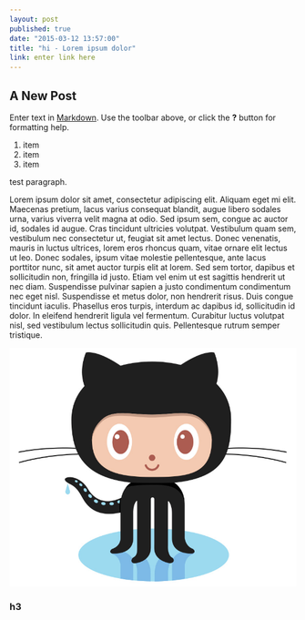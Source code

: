 ```yaml
---
layout: post
published: true
date: "2015-03-12 13:57:00"
title: "hi - Lorem ipsum dolor"
link: enter link here
---
```


## A New Post

Enter text in [Markdown](http://daringfireball.net/projects/markdown/). Use the toolbar above, or click the **?** button for formatting help.

1. item
2. item
3. item

test paragraph.

Lorem ipsum dolor sit amet, consectetur adipiscing elit. Aliquam eget mi elit. Maecenas pretium, lacus varius consequat blandit, augue libero sodales urna, varius viverra velit magna at odio. Sed ipsum sem, congue ac auctor id, sodales id augue. Cras tincidunt ultricies volutpat. Vestibulum quam sem, vestibulum nec consectetur ut, feugiat sit amet lectus. Donec venenatis, mauris in luctus ultrices, lorem eros rhoncus quam, vitae ornare elit lectus ut leo. Donec sodales, ipsum vitae molestie pellentesque, ante lacus porttitor nunc, sit amet auctor turpis elit at lorem. Sed sem tortor, dapibus et sollicitudin non, fringilla id justo. Etiam vel enim ut est sagittis hendrerit ut nec diam. Suspendisse pulvinar sapien a justo condimentum condimentum nec eget nisl. Suspendisse et metus dolor, non hendrerit risus. Duis congue tincidunt iaculis. Phasellus eros turpis, interdum ac dapibus id, sollicitudin id dolor. In eleifend hendrerit ligula vel fermentum. Curabitur luctus volutpat nisl, sed vestibulum lectus sollicitudin quis. Pellentesque rutrum semper tristique. 

![Octocat.jpg](/images/Octocat.jpg)

### h3